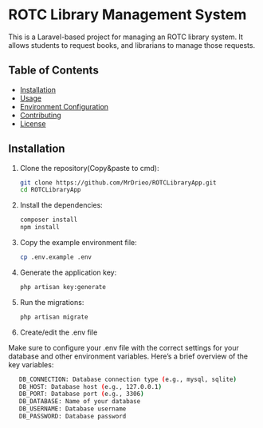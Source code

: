 # ROTC Library Management System

This is a Laravel-based project for managing an ROTC library system. It allows students to request books, and librarians to manage those requests.

## Table of Contents

- [Installation](#installation)
- [Usage](#usage)
- [Environment Configuration](#environment-configuration)
- [Contributing](#contributing)
- [License](#license)

## Installation

1. Clone the repository(Copy&paste to cmd):
   ```bash
   git clone https://github.com/MrDrieo/ROTCLibraryApp.git
   cd ROTCLibraryApp

2. Install the dependencies:
   ```bash
   composer install
   npm install


3. Copy the example environment file:
   ```bash
   cp .env.example .env

4. Generate the application key:
   ```bash
   php artisan key:generate

5. Run the migrations:
   ```bash
   php artisan migrate

6. Create/edit the .env file

Make sure to configure your .env file with the correct settings for your database and other environment variables. Here’s a brief overview of the key variables:
```bash
   DB_CONNECTION: Database connection type (e.g., mysql, sqlite)
   DB_HOST: Database host (e.g., 127.0.0.1)
   DB_PORT: Database port (e.g., 3306)
   DB_DATABASE: Name of your database
   DB_USERNAME: Database username
   DB_PASSWORD: Database password